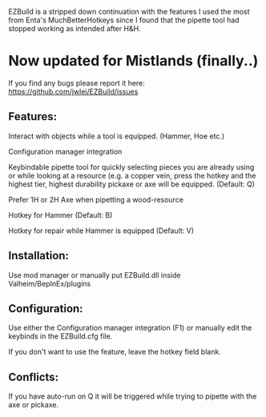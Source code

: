EZBuild is a stripped down continuation with the features I used the most from Enta's MuchBetterHotkeys since I found that the pipette tool had stopped working as intended after H&H.

# Now updated for Mistlands (finally..)

If you find any bugs please report it here: https://github.com/jwlei/EZBuild/issues
 

## Features:

Interact with objects while a tool is equipped. (Hammer, Hoe etc.)

Configuration manager integration

Keybindable pipette tool for quickly selecting pieces you are already using or while looking at a 
resource (e.g. a copper vein, press the hotkey and the highest tier, highest durability pickaxe or 
axe will be equipped. (Default: Q)

Prefer 1H or 2H Axe when pipetting a wood-resource

Hotkey for Hammer (Default: B)

Hotkey for repair while Hammer is equipped (Default: V)



## Installation:
Use mod manager or manually put EZBuild.dll inside Valheim/BepInEx/plugins

## Configuration:
Use either the Configuration manager integration (F1) or manually edit the keybinds in the EZBuild.cfg file.

If you don't want to use the feature, leave the hotkey field blank.

## Conflicts:
If you have auto-run on Q it will be triggered while trying to pipette with the axe or pickaxe.
